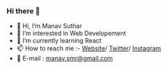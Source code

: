 ### Hi there 👋

- 👋 Hi, I’m Manav Suthar
- 👀 I’m interested in Web Developement
- 🌱 I’m currently learning React
- 📫 How to reach me :- [Website](https://manav-web-dev.netlify.app/)/  [Twitter](https://twitter.com/RozzoMozzo)/  [Instagram](https://www.instagram.com/m4n4vrex/)
- 📩 E-mail : manav.smr@gmail.com
